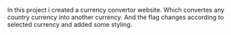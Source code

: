In this project i created a currency convertor website. Which convertes any country currency into another currency. And the flag changes according to selected currency and added some styling.
